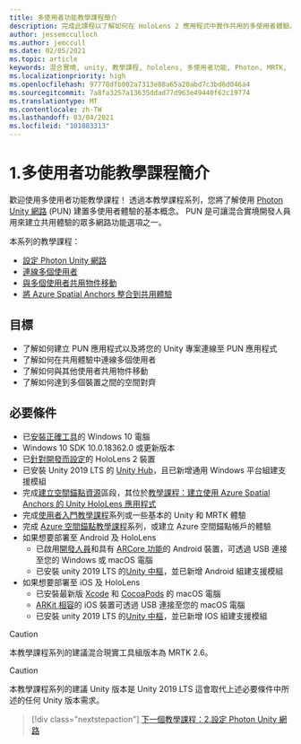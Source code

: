 ```yaml
---
title: 多使用者功能教學課程簡介
description: 完成此課程以了解如何在 HoloLens 2 應用程式中實作共用的多使用者體驗。
author: jessemcculloch
ms.author: jemccull
ms.date: 02/05/2021
ms.topic: article
keywords: 混合實境, unity, 教學課程, hololens, 多使用者功能, Photon, MRTK, 混合實境工具組, UWP, Azure 空間錨點
ms.localizationpriority: high
ms.openlocfilehash: 97778dfb002a7313e08a65a20abd7c3bd6d046a4
ms.sourcegitcommit: 7a8fa3257a13635ddad77d963e49440f62c19774
ms.translationtype: MT
ms.contentlocale: zh-TW
ms.lasthandoff: 03/04/2021
ms.locfileid: "101883313"
---
```

# <a name="1-introduction-to-the-multi-user-capabilities-tutorials"></a>1.多使用者功能教學課程簡介

歡迎使用多使用者功能教學課程！ 透過本教學課程系列，您將了解使用 <a href="https://www.photonengine.com/PUN" target="_blank">Photon Unity 網路</a> (PUN) 建置多使用者體驗的基本概念。 PUN 是可讓混合實境開發人員用來建立共用體驗的眾多網路功能選項之一。

本系列的教學課程：

* [設定 Photon Unity 網路](mr-learning-sharing-02.md)
* [連線多個使用者](mr-learning-sharing-03.md)
* [與多個使用者共用物件移動](mr-learning-sharing-04.md)
* [將 Azure Spatial Anchors 整合到共用體驗](mr-learning-sharing-05.md)

## <a name="objectives"></a>目標

* 了解如何建立 PUN 應用程式以及將您的 Unity 專案連線至 PUN 應用程式
* 了解如何在共用體驗中連線多個使用者
* 了解如何與其他使用者共用物件移動
* 了解如何達到多個裝置之間的空間對齊

## <a name="prerequisites"></a>必要條件

* 已[安裝正確工具](../../install-the-tools.md)的 Windows 10 電腦
* Windows 10 SDK 10.0.18362.0 或更新版本
* 已[針對開發而設定](../../platform-capabilities-and-apis/using-visual-studio.md#enabling-developer-mode)的 HoloLens 2 裝置
* 已安裝 Unity 2019 LTS 的 <a href="https://docs.unity3d.com/Manual/GettingStartedInstallingHub.html" target="_blank">Unity Hub</a>，且已新增通用 Windows 平台組建支援模組
* 完成[建立空間錨點資源](https://docs.microsoft.com/azure/spatial-anchors/quickstarts/get-started-unity-hololens#create-a-spatial-anchors-resource)區段，其位於[教學課程：建立使用 Azure Spatial Anchors 的 Unity HoloLens 應用程式](https://docs.microsoft.com/azure/spatial-anchors/quickstarts/get-started-unity-hololens)
* 完成[使用者入門教學課程](mr-learning-base-01.md)系列或一些基本的 Unity 和 MRTK 體驗
* 完成 [Azure 空間錨點教學課程](mr-learning-asa-01.md)系列，或建立 Azure 空間錨點帳戶的體驗
* 如果想要部署至 Android 及 HoloLens
  * 已啟用<a href="https://developer.android.com/studio/debug/dev-options" target="_blank">開發人員</a>和具有 <a href="https://developers.google.com/ar/discover/supported-devices" target="_blank">ARCore 功能</a>的 Android 裝置，可透過 USB 連接至您的 Windows 或 macOS 電腦
  * 已安裝 unity 2019 LTS 的<a href="https://docs.unity3d.com/Manual/GettingStartedInstallingHub.html" target="_blank">Unity 中樞</a>，並已新增 Android 組建支援模組
* 如果想要部署至 iOS 及 HoloLens
  * 已安裝最新版 <a href="https://geo.itunes.apple.com/us/app/xcode/id497799835?mt=12" target="_blank">Xcode</a> 和 <a href="https://cocoapods.org" target="_blank">CocoaPods</a> 的 macOS 電腦
  * <a href="https://developer.apple.com/documentation/arkit/verifying_device_support_and_user_permission" target="_blank">ARKit 相容</a>的 iOS 裝置可透過 USB 連接至您的 macOS 電腦
  * 已安裝 unity 2019 LTS 的<a href="https://docs.unity3d.com/Manual/GettingStartedInstallingHub.html" target="_blank">Unity 中樞</a>，並已新增 IOS 組建支援模組

> [!CAUTION]
> 本教學課程系列的建議混合現實工具組版本為 MRTK 2.6。

> [!CAUTION]
> 本教學課程系列的建議 Unity 版本是 Unity 2019 LTS 這會取代上述必要條件中所述的任何 Unity 版本需求。

> [!div class="nextstepaction"]
> [下一個教學課程：2.設定 Photon Unity 網路](mr-learning-sharing-02.md)
